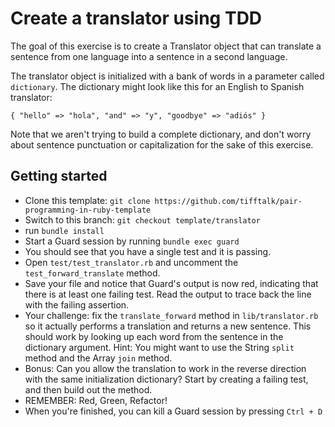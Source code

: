 # Create a translator using TDD

The goal of this exercise is to create a Translator object that can translate
a sentence from one language into a sentence in a second language.

The translator object is initialized with a bank of words in a parameter called
`dictionary`. The dictionary might look like this for an English to Spanish
translator:

```
{ "hello" => "hola", "and" => "y", "goodbye" => "adiós" }
```

Note that we aren't trying to build a complete dictionary, and don't worry about
sentence punctuation or capitalization for the sake of this exercise.

## Getting started
* Clone this template:
  `git clone https://github.com/tifftalk/pair-programming-in-ruby-template`
* Switch to this branch: `git checkout template/translator`
* run `bundle install`
* Start a Guard session by running `bundle exec guard`
* You should see that you have a single test and it is passing.
* Open `test/test_translator.rb` and uncomment the `test_forward_translate`
method.
* Save your file and notice that Guard's output is now red, indicating that
there is at least one failing test. Read the output to trace back the line with
the failing assertion.
* Your challenge: fix the `translate_forward` method in `lib/translator.rb` so
it actually performs a translation and returns a new sentence. This should work
by looking up each word from the sentence in the dictionary argument. Hint: You
might want to use the String `split` method and the Array `join` method.
* Bonus: Can you allow the translation to work in the reverse direction with
the same initialization dictionary? Start by creating a failing test, and then
build out the method.
* REMEMBER: Red, Green, Refactor!
* When you're finished, you can kill a Guard session by pressing `Ctrl + D`
